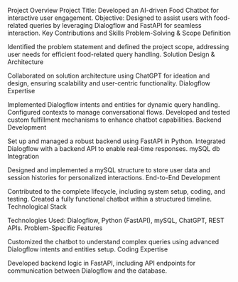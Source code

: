 Project Overview
Project Title: Developed an AI-driven Food Chatbot for interactive user engagement.
Objective: Designed to assist users with food-related queries by leveraging Dialogflow and FastAPI for seamless interaction.
Key Contributions and Skills
Problem-Solving & Scope Definition

Identified the problem statement and defined the project scope, addressing user needs for efficient food-related query handling.
Solution Design & Architecture

Collaborated on solution architecture using ChatGPT for ideation and design, ensuring scalability and user-centric functionality.
Dialogflow Expertise

Implemented Dialogflow intents and entities for dynamic query handling.
Configured contexts to manage conversational flows.
Developed and tested custom fulfillment mechanisms to enhance chatbot capabilities.
Backend Development

Set up and managed a robust backend using FastAPI in Python.
Integrated Dialogflow with a backend API to enable real-time responses.
mySQL db Integration

Designed and implemented a mySQL structure to store user data and session histories for personalized interactions.
End-to-End Development

Contributed to the complete lifecycle, including system setup, coding, and testing.
Created a fully functional chatbot within a structured timeline.
Technological Stack

Technologies Used: Dialogflow, Python (FastAPI), mySQL, ChatGPT, REST APIs.
Problem-Specific Features

Customized the chatbot to understand complex queries using advanced Dialogflow intents and entities setup.
Coding Expertise

Developed backend logic in FastAPI, including API endpoints for communication between Dialogflow and the database.
